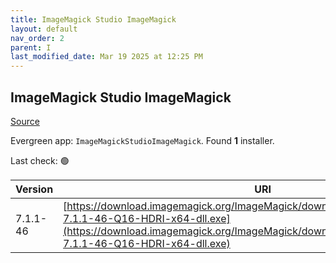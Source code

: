 ```yaml
---
title: ImageMagick Studio ImageMagick
layout: default
nav_order: 2
parent: I
last_modified_date: Mar 19 2025 at 12:25 PM
---
```


## ImageMagick Studio ImageMagick

[Source](https://imagemagick.org/)

Evergreen app: `ImageMagickStudioImageMagick`. Found **1** installer.

Last check: 🟢

| Version  | URI                                                                                                                                                                                                                  |
| -------- | -------------------------------------------------------------------------------------------------------------------------------------------------------------------------------------------------------------------- |
| 7.1.1-46 | [https://download.imagemagick.org/ImageMagick/download/binaries/ImageMagick-7.1.1-46-Q16-HDRI-x64-dll.exe](https://download.imagemagick.org/ImageMagick/download/binaries/ImageMagick-7.1.1-46-Q16-HDRI-x64-dll.exe) |
